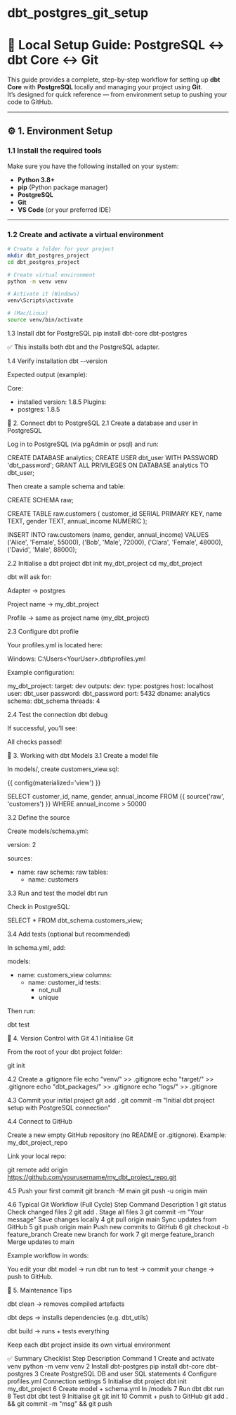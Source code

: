 # dbt_postgres_git_setup

# 🧭 Local Setup Guide: PostgreSQL ↔ dbt Core ↔ Git

This guide provides a complete, step-by-step workflow for setting up **dbt Core** with **PostgreSQL** locally and managing your project using **Git**.  
It’s designed for quick reference — from environment setup to pushing your code to GitHub.

---

## ⚙️ 1. Environment Setup

### 1.1 Install the required tools

Make sure you have the following installed on your system:

- **Python 3.8+**
- **pip** (Python package manager)
- **PostgreSQL**
- **Git**
- **VS Code** (or your preferred IDE)

---

### 1.2 Create and activate a virtual environment

```bash
# Create a folder for your project
mkdir dbt_postgres_project
cd dbt_postgres_project

# Create virtual environment
python -m venv venv

# Activate it (Windows)
venv\Scripts\activate

# (Mac/Linux)
source venv/bin/activate
```

1.3 Install dbt for PostgreSQL
pip install dbt-core dbt-postgres


✅ This installs both dbt and the PostgreSQL adapter.

1.4 Verify installation
dbt --version


Expected output (example):

Core:
  - installed version: 1.8.5
Plugins:
  - postgres: 1.8.5

🏦 2. Connect dbt to PostgreSQL
2.1 Create a database and user in PostgreSQL

Log in to PostgreSQL (via pgAdmin or psql) and run:

CREATE DATABASE analytics;
CREATE USER dbt_user WITH PASSWORD 'dbt_password';
GRANT ALL PRIVILEGES ON DATABASE analytics TO dbt_user;


Then create a sample schema and table:

CREATE SCHEMA raw;

CREATE TABLE raw.customers (
    customer_id SERIAL PRIMARY KEY,
    name TEXT,
    gender TEXT,
    annual_income NUMERIC
);

INSERT INTO raw.customers (name, gender, annual_income) VALUES
('Alice', 'Female', 55000),
('Bob', 'Male', 72000),
('Clara', 'Female', 48000),
('David', 'Male', 88000);

2.2 Initialise a dbt project
dbt init my_dbt_project
cd my_dbt_project


dbt will ask for:

Adapter → postgres

Project name → my_dbt_project

Profile → same as project name (my_dbt_project)

2.3 Configure dbt profile

Your profiles.yml is located here:

Windows:
C:\Users\<YourUser>\.dbt\profiles.yml

Example configuration:

my_dbt_project:
  target: dev
  outputs:
    dev:
      type: postgres
      host: localhost
      user: dbt_user
      password: dbt_password
      port: 5432
      dbname: analytics
      schema: dbt_schema
      threads: 4

2.4 Test the connection
dbt debug


If successful, you’ll see:

All checks passed!

🧱 3. Working with dbt Models
3.1 Create a model file

In models/, create customers_view.sql:

{{ config(materialized='view') }}

SELECT
    customer_id,
    name,
    gender,
    annual_income
FROM {{ source('raw', 'customers') }}
WHERE annual_income > 50000

3.2 Define the source

Create models/schema.yml:

version: 2

sources:
  - name: raw
    schema: raw
    tables:
      - name: customers

3.3 Run and test the model
dbt run


Check in PostgreSQL:

SELECT * FROM dbt_schema.customers_view;

3.4 Add tests (optional but recommended)

In schema.yml, add:

models:
  - name: customers_view
    columns:
      - name: customer_id
        tests:
          - not_null
          - unique


Then run:

dbt test

🌳 4. Version Control with Git
4.1 Initialise Git

From the root of your dbt project folder:

git init

4.2 Create a .gitignore file
echo "venv/" >> .gitignore
echo "target/" >> .gitignore
echo "dbt_packages/" >> .gitignore
echo "logs/" >> .gitignore

4.3 Commit your initial project
git add .
git commit -m "Initial dbt project setup with PostgreSQL connection"

4.4 Connect to GitHub

Create a new empty GitHub repository (no README or .gitignore).
Example: my_dbt_project_repo

Link your local repo:

git remote add origin https://github.com/yourusername/my_dbt_project_repo.git

4.5 Push your first commit
git branch -M main
git push -u origin main

4.6 Typical Git Workflow (Full Cycle)
Step	Command	Description
1	git status	Check changed files
2	git add .	Stage all files
3	git commit -m "Your message"	Save changes locally
4	git pull origin main	Sync updates from GitHub
5	git push origin main	Push new commits to GitHub
6	git checkout -b feature_branch	Create new branch for work
7	git merge feature_branch	Merge updates to main

Example workflow in words:

You edit your dbt model → run dbt run to test → commit your change → push to GitHub.

🧹 5. Maintenance Tips

dbt clean → removes compiled artefacts

dbt deps → installs dependencies (e.g. dbt_utils)

dbt build → runs + tests everything

Keep each dbt project inside its own virtual environment

✅ Summary Checklist
Step	Description	Command
1	Create and activate venv	python -m venv venv
2	Install dbt-postgres	pip install dbt-core dbt-postgres
3	Create PostgreSQL DB and user	SQL statements
4	Configure profiles.yml	Connection settings
5	Initialise dbt project	dbt init my_dbt_project
6	Create model + schema.yml	In /models
7	Run dbt	dbt run
8	Test dbt	dbt test
9	Initialise git	git init
10	Commit + push to GitHub	git add . && git commit -m "msg" && git push




